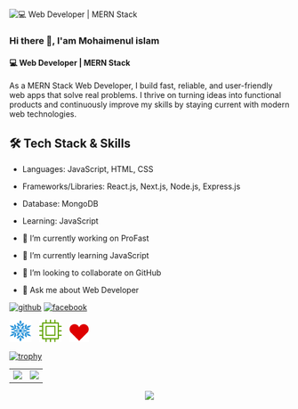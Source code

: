 ![💻 Web Developer | MERN Stack](https://i.ibb.co/B2ChVpzr/Facebook-Cover-Code-your-future-with-passion.jpg)

### Hi there 👋, I'am Mohaimenul islam

#### 💻 Web Developer | MERN Stack

As a MERN Stack Web Developer, I build fast, reliable, and user-friendly web apps that solve real problems. I thrive on turning ideas into functional products and continuously improve my skills by staying current with modern web technologies.

## 🛠️ Tech Stack & Skills
- Languages: JavaScript, HTML, CSS

- Frameworks/Libraries: React.js, Next.js, Node.js, Express.js

- Database: MongoDB

- Learning: JavaScript

- 🔭 I’m currently working on ProFast 
- 🌱 I’m currently learning JavaScript 
- 👯 I’m looking to collaborate on GitHub 
- 💬 Ask me about Web Developer 


[<img src='https://cdn.jsdelivr.net/npm/simple-icons@3.0.1/icons/github.svg' alt='github' height='40'>](https://github.com/mdsheikhmohaimenulislam)  [<img src='https://cdn.jsdelivr.net/npm/simple-icons@3.0.1/icons/facebook.svg' alt='facebook' height='40'>](https://www.facebook.com/https://www.facebook.com/)  

<a href='https://archiveprogram.github.com/'><img src='https://raw.githubusercontent.com/acervenky/animated-github-badges/master/assets/acbadge.gif' width='40' height='40'></a> <a href='https://docs.github.com/en/developers'><img src='https://raw.githubusercontent.com/acervenky/animated-github-badges/master/assets/devbadge.gif' width='40' height='40'></a> <a href='https://docs.github.com/en/github/supporting-the-open-source-community-with-github-sponsors'><img src='https://raw.githubusercontent.com/acervenky/animated-github-badges/master/assets/sponsorbadge.gif' width='35' height='35'></a> 

[![trophy](https://github-profile-trophy.vercel.app/?username=mdsheikhmohaimenulislam)](https://github.com/ryo-ma/github-profile-trophy)



<table>
  <tr>
    <td>
      <img src="https://github-readme-stats.vercel.app/api?username=mdsheikhmohaimenulislam&show_icons=true&theme=dark&hide=prs" />
    </td>
    <td>
      <img src="https://github-readme-stats.vercel.app/api/top-langs/?username=mdsheikhmohaimenulislam&layout=compact&langs_count=6&hide=css&theme=dark" />
    </td>
  </tr>
</table>

<p align="center">
  <img src="https://streak-stats.demolab.com/?user=mdsheikhmohaimenulislam&theme=dark" />
</p>


